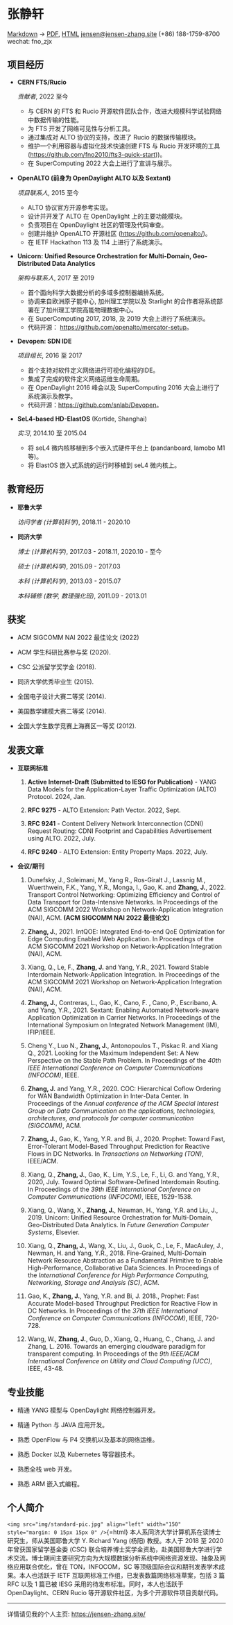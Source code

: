 张静轩
=======================

[Markdown](https://jensen-zhang.site/resume/resume-cn.md) -> [PDF](https://jensen-zhang.site/resume/resume-cn.pdf), [HTML](https://jensen-zhang.site/resume/resume-cn.html)
jensen@jensen-zhang.site
(+86) 188-1759-8700
wechat: fno\_zjx


项目经历
------------------

*   **CERN FTS/Rucio**

    *贡献者*, 2022 至今

    *   与 CERN 的 FTS 和 Rucio 开源软件团队合作，改进大规模科学试验网络中数据传输的性能。
    *   为 FTS 开发了网络可见性与分析工具。
    *   通过集成对 ALTO 协议的支持，改进了 Rucio 的数据传输模块。
    *   维护一个利用容器与虚拟化技术快速创建 FTS 与 Rucio 开发环境的工具 (<https://github.com/fno2010/fts3-quick-start>))。
    *   在 SuperComputing 2022 大会上进行了宣讲与展示。

*   **OpenALTO (前身为 OpenDaylight ALTO 以及 Sextant)**

    *项目联系人*, 2015 至今

	*   ALTO 协议官方开源参考实现。
	*   设计并开发了 ALTO 在 OpenDaylight 上的主要功能模块。
    *   负责项目在 OpenDaylight 社区的管理及代码审查。
    *   创建并维护 OpenALTO 开源社区 (<https://github.com/openalto/>)。
    *   在 IETF Hackathon 113 及 114 上进行了系统演示。

*   **Unicorn: Unified Resource Orchestration for Multi-Domain, Geo-Distributed Data Analytics**

    *架构与联系人*, 2017 至 2019

	*   首个面向科学大数据分析的多域多控制器编排系统。
	*   协调来自欧洲原子能中心, 加州理工学院以及 Starlight 的合作者将系统部署在了加州理工学院高能物理数据中心。
    *   在 SuperComputing 2017, 2018, 及 2019 大会上进行了系统演示。
    *   代码开源： <https://github.com/openalto/mercator-setup>。

*   **Devopen: SDN IDE**

    *项目组长*, 2016 至 2017

	*   首个支持对软件定义网络进行可视化编程的IDE。
    *   集成了完成的软件定义网络运维生命周期。
	*   在 OpenDaylight 2016 峰会以及 SuperComputing 2016 大会上进行了系统演示及教学。
    *   代码开源：<https://github.com/snlab/Devopen>。

*   **SeL4-based HD-ElastOS** (Kortide, Shanghai)

    *实习*, 2014.10 至 2015.04

    *   将 seL4 微内核移植到多个嵌入式硬件平台上 (pandanboard, lamobo M1 等)。
    *   将 ElastOS 嵌入式系统的运行时移植到 seL4 微内核上。


教育经历
---------

*   **耶鲁大学**

    *访问学者 (计算机科学)*, 2018.11 - 2020.10

*   **同济大学**

    *博士 (计算机科学)*, 2017.03 - 2018.11, 2020.10 - 至今

    *硕士 (计算机科学)*, 2015.09 - 2017.03

    *本科 (计算机科学)*, 2013.03 - 2015.07

    *本科辅修 (数学, 数理强化班)*, 2011.09 - 2013.01


获奖
------

*   ACM SIGCOMM NAI 2022 最佳论文 (2022)

*   ACM 学生科研比赛参与奖 (2020).

*   CSC 公派留学奖学金 (2018).

*   同济大学优秀毕业生 (2015).

*   全国电子设计大赛二等奖 (2014).

*   美国数学建模大赛二等奖 (2014).

*   全国大学生数学竞赛上海赛区一等奖 (2012).


发表文章
------------

* **互联网标准**

    1. **Active Internet-Draft (Submitted to IESG for Publication)** - YANG Data Models for the Application-Layer Traffic Optimization (ALTO) Protocol. 2024, Jan.

    1. **RFC 9275** - ALTO Extension: Path Vector. 2022, Sept.

    1. **RFC 9241** - Content Delivery Network Interconnection (CDNI) Request Routing: CDNI Footprint and Capabilities Advertisement using ALTO. 2022, July.

    1. **RFC 9240** - ALTO Extension: Entity Property Maps. 2022, July.

* **会议/期刊**

    1. Dunefsky, J., Soleimani, M., Yang R., Ros-Giralt J., Lassnig M., Wuerthwein, F.K., Yang, Y.R., Monga, I., Gao, K. and **Zhang, J.**, 2022. Transport Control Networking: Optimizing Efficiency and Control of Data Transport for Data-Intensive Networks. In Proceedings of the ACM SIGCOMM 2022 Workshop on Network-Application Integration (NAI), ACM. **(ACM SIGCOMM NAI 2022 最佳论文)**

    1. **Zhang, J.**, 2021. IntQOE: Integrated End-to-end QoE Optimization for Edge Computing Enabled Web Application. In Proceedings of the ACM SIGCOMM 2021 Workshop on Network-Application Integration (NAI), ACM.

    1. Xiang, Q., Le, F., **Zhang, J.** and Yang, Y.R., 2021. Toward Stable Interdomain Network-Application Integration. In Proceedings of the ACM SIGCOMM 2021 Workshop on Network-Application Integration (NAI), ACM.

    1. **Zhang, J.**, Contreras, L., Gao, K., Cano, F. , Cano, P., Escribano, A. and Yang, Y.R., 2021. Sextant: Enabling Automated Network-aware Application Optimization in Carrier Networks. In Proceedings of the International Symposium on Integrated Network Management (IM), IFIP/IEEE.

    1. Cheng Y., Luo N., **Zhang, J.**, Antonopoulos T., Piskac R. and Xiang Q., 2021. Looking for the Maximum Independent Set: A New Perspective on the Stable Path Problem. In Proceedings of the *40th IEEE International Conference on Computer Communications (INFOCOM)*, IEEE.

    1. **Zhang, J.** and Yang, Y.R., 2020. COC: Hierarchical Coflow Ordering for WAN Bandwidth Optimization in Inter-Data Center. In Proceedings of the *Annual conference of the ACM Special Interest Group on Data Communication on the applications, technologies, architectures, and protocols for computer communication (SIGCOMM)*, ACM.

    1. **Zhang, J.**, Gao, K., Yang, Y.R. and Bi, J., 2020. Prophet: Toward Fast, Error-Tolerant Model-Based Throughput Prediction for Reactive Flows in DC Networks. In *Transactions on Networking (TON)*, IEEE/ACM.

    1. Xiang, Q., **Zhang, J.**, Gao, K., Lim, Y.S., Le, F., Li, G. and Yang, Y.R., 2020, July. Toward Optimal Software-Defined Interdomain Routing. In Proceedings of the *39th IEEE International Conference on Computer Communications (INFOCOM)*, IEEE, 1529-1538.

    1. Xiang, Q., Wang, X., **Zhang, J.**, Newman, H., Yang, Y.R. and Liu, J., 2019. Unicorn: Unified Resource Orchestration for Multi-Domain, Geo-Distributed Data Analytics. In *Future Generation Computer Systems*, Elsevier.

    1.  Xiang, Q., **Zhang, J.**, Wang, X., Liu, J., Guok, C., Le, F., MacAuley, J., Newman, H. and Yang, Y.R., 2018. Fine-Grained, Multi-Domain Network Resource Abstraction as a Fundamental Primitive to Enable High-Performance, Collaborative Data Sciences. In Proceedings of the *International Conference for High Performance Computing, Networking, Storage and Analysis (SC)*, ACM.

    1.  Gao, K., **Zhang, J.**, Yang, Y.R. and Bi, J. 2018., Prophet: Fast Accurate Model-based Throughput Prediction for Reactive Flow in DC Networks. In Proceedings of the *37th IEEE International Conference on Computer Communications (INFOCOM)*, IEEE, 720-728.

    1.  Wang, W., **Zhang, J.**, Guo, D., Xiang, Q., Huang, C., Chang, J. and Zhang, L. 2016. Towards an emerging cloudware paradigm for transparent computing. In Proceedings of the *9th IEEE/ACM International Conference on Utility and Cloud Computing (UCC)*, IEEE, 43-48.


专业技能
------------------

*   精通 YANG 模型与 OpenDaylight 网络控制器开发。

*   精通 Python 与 JAVA 应用开发。

*   熟悉 OpenFlow 与 P4 交换机以及基本的网络运维。

*   熟悉 Docker 以及 Kubernetes 等容器技术。

*   熟悉全栈 web 开发。

*   熟悉 ARM 嵌入式编程。


个人简介
---------

`<img src="img/standard-pic.jpg" align="left" width="150" style="margin: 0 15px 15px 0" />`{=html}
本人系同济大学计算机系在读博士研究生，师从美国耶鲁大学 Y. Richard Yang (杨阳) 教授。本人于 2018 至 2020 年曾获国家留学基金委 (CSC) 联合培养博士奖学金资助，赴美国耶鲁大学进行学术交流。博士期间主要研究方向为大规模数据分析系统中网络资源发现、抽象及网络应用联合优化，曾在 TON，INFOCOM，SC 等顶级国际会议和期刊发表学术成果。本人也活跃于 IETF 互联网标准工作组，已发表数篇网络标准草案，包括 3 篇 RFC 以及 1 篇已被 IESG 采用的待发布标准。同时，本人也活跃于 OpenDaylight、CERN Rucio 等开源软件社区，为多个开源软件项目贡献代码。
<br style="clear: both;" />


---

详情请见我的个人主页: <https://jensen-zhang.site/>

